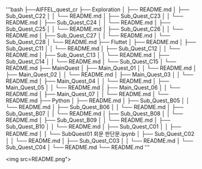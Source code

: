 '''bash
├──AIFFEL_quest_cr
├── Exploration
│   ├── README.md
│   ├── Sub_Quest_C22
│   │   └── README.md
│   ├── Sub_Quest_C23
│   │   └── README.md
│   ├── Sub_Quest_C24
│   │   └── README.md
│   ├── Sub_Quest_C25
│   │   └── README.md
│   ├── Sub_Quest_C26
│   │   └── README.md
│   ├── Sub_Quest_C27
│   │   └── README.md
│   └── Sub_Quest_C28
│       └── README.md
├── Fluttet
│   ├── README.md
│   ├── Sub_Quest_C11
│   │   └── README.md
│   ├── Sub_Quest_C12
│   │   └── README.md
│   ├── Sub_Quest_C13
│   │   └── README.md
│   ├── Sub_Quest_C14
│   │   └── README.md
│   └── Sub_Quest_C15
│       └── README.md
├── MainQuest
│   ├── Main_Quest_01
│   │   └── README.md
│   ├── Main_Quest_02
│   │   └── README.md
│   ├── Main_Quest_03
│   │   └── README.md
│   ├── Main_Quest_04
│   │   └── README.md
│   ├── Main_Quest_05
│   │   └── README.md
│   ├── Main_Quest_06
│   │   └── README.md
│   ├── Main_Quest_07
│   │   └── README.md
│   └── README.md
├── Python
│   ├── README.md
│   ├── Sub_Quest_B05
│   │   └── README.md
│   ├── Sub_Quest_B06
│   │   └── README.md
│   ├── Sub_Quest_B07
│   │   └── README.md
│   ├── Sub_Quest_B08
│   │   └── README.md
│   ├── Sub_Quest_B09
│   │   └── README.md
│   ├── Sub_Quest_B10
│   │   └── README.md
│   ├── Sub_Quest_C01
│   │   ├── README.md
│   │   └── SubQuest01 회문 판단문.ipynb
│   ├── Sub_Quest_C02
│   │   └── README.md
│   ├── Sub_Quest_C03
│   │   └── README.md
│   └── Sub_Quest_C04
│       └── README.md
└── README.md
'''

<img src=README.png">

